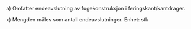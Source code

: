 a) Omfatter endeavslutning av fugekonstruksjon i føringskant/kantdrager.

x) Mengden måles som antall endeavslutninger. Enhet: stk

